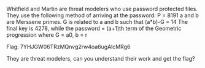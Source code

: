 Whitfield and Martin are threat modelers who use password protected files. They use the following method of arriving at the password: P = 8191 a and b are Merssene primes. G is related to a and b such that (a*b)-G = 14 The final key is 4278, while the password = (a+1)th term of the Geometric progression where G = a0, b = r

Flag: 7YHJGW06TRzMQnvg2rw4oa6ugAlcMRg6

They are threat modelers, can you understand their work and get the flag?
